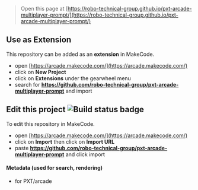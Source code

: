  


> Open this page at [https://robo-technical-group.github.io/pxt-arcade-multiplayer-prompt/](https://robo-technical-group.github.io/pxt-arcade-multiplayer-prompt/)

## Use as Extension

This repository can be added as an **extension** in MakeCode.

* open [https://arcade.makecode.com/](https://arcade.makecode.com/)
* click on **New Project**
* click on **Extensions** under the gearwheel menu
* search for **https://github.com/robo-technical-group/pxt-arcade-multiplayer-prompt** and import

## Edit this project ![Build status badge](https://github.com/robo-technical-group/pxt-arcade-multiplayer-prompt/workflows/MakeCode/badge.svg)

To edit this repository in MakeCode.

* open [https://arcade.makecode.com/](https://arcade.makecode.com/)
* click on **Import** then click on **Import URL**
* paste **https://github.com/robo-technical-group/pxt-arcade-multiplayer-prompt** and click import

#### Metadata (used for search, rendering)

* for PXT/arcade
<script src="https://makecode.com/gh-pages-embed.js"></script><script>makeCodeRender("{{ site.makecode.home_url }}", "{{ site.github.owner_name }}/{{ site.github.repository_name }}");</script>

